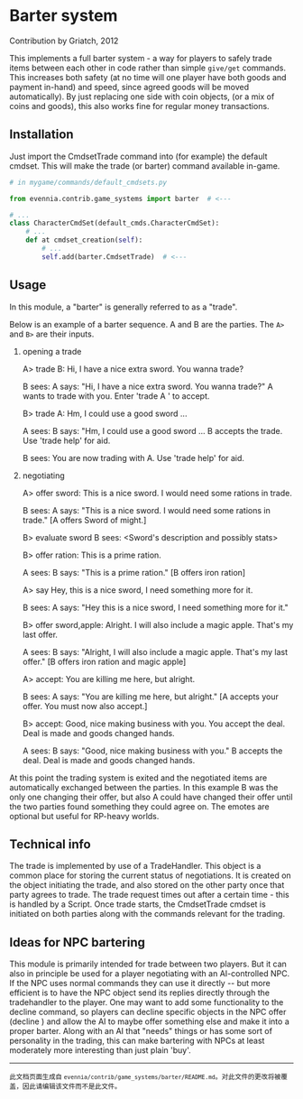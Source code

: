 # Barter system

Contribution by Griatch, 2012

This implements a full barter system - a way for players to safely
trade items between each other in code rather than simple `give/get`
commands. This increases both safety (at no time will one player have 
both goods and payment in-hand) and speed, since agreed goods will 
be moved automatically). By just replacing one side with coin objects,
(or a mix of coins and goods), this also works fine for regular money 
transactions.

## Installation

Just import the CmdsetTrade command into (for example) the default
cmdset. This will make the trade (or barter) command available
in-game.

```python
# in mygame/commands/default_cmdsets.py

from evennia.contrib.game_systems import barter  # <---

# ...
class CharacterCmdSet(default_cmds.CharacterCmdSet):
    # ...
    def at cmdset_creation(self):
        # ...
        self.add(barter.CmdsetTrade)  # <---

```

## Usage

In this module, a "barter" is generally referred to as a "trade".

Below is an example of a barter sequence. A and B are the parties.
The `A>` and `B>` are their inputs.

1) opening a trade

    A> trade B: Hi, I have a nice extra sword. You wanna trade?

    B sees:
    A says: "Hi, I have a nice extra sword. You wanna trade?"
       A wants to trade with you. Enter 'trade A <emote>' to accept.

    B> trade A: Hm, I could use a good sword ...

    A sees:
    B says: "Hm, I could use a good sword ...
       B accepts the trade. Use 'trade help' for aid.

    B sees:
    You are now trading with A. Use 'trade help' for aid.

2) negotiating

    A> offer sword: This is a nice sword. I would need some rations in trade.

    B sees: A says: "This is a nice sword. I would need some rations in trade."
       [A offers Sword of might.]

    B> evaluate sword
    B sees:
    <Sword's description and possibly stats>

    B> offer ration: This is a prime ration.

    A sees:
    B says: "This is a prime ration."
      [B offers iron ration]

    A> say Hey, this is a nice sword, I need something more for it.

    B sees:
    A says: "Hey this is a nice sword, I need something more for it."

    B> offer sword,apple: Alright. I will also include a magic apple. That's my last offer.

    A sees:
    B says: "Alright, I will also include a magic apple. That's my last offer."
      [B offers iron ration and magic apple]

    A> accept: You are killing me here, but alright.

    B sees: A says: "You are killing me here, but alright."
      [A accepts your offer. You must now also accept.]

    B> accept: Good, nice making business with you.
      You accept the deal. Deal is made and goods changed hands.

    A sees: B says: "Good, nice making business with you."
      B accepts the deal. Deal is made and goods changed hands.

At this point the trading system is exited and the negotiated items
are automatically exchanged between the parties. In this example B was
the only one changing their offer, but also A could have changed their
offer until the two parties found something they could agree on. The
emotes are optional but useful for RP-heavy worlds.

## Technical info

The trade is implemented by use of a TradeHandler. This object is a
common place for storing the current status of negotiations. It is
created on the object initiating the trade, and also stored on the
other party once that party agrees to trade. The trade request times
out after a certain time - this is handled by a Script. Once trade
starts, the CmdsetTrade cmdset is initiated on both parties along with
the commands relevant for the trading.

## Ideas for NPC bartering

This module is primarily intended for trade between two players. But
it can also in principle be used for a player negotiating with an
AI-controlled NPC. If the NPC uses normal commands they can use it
directly -- but more efficient is to have the NPC object send its
replies directly through the tradehandler to the player. One may want
to add some functionality to the decline command, so players can
decline specific objects in the NPC offer (decline <object>) and allow
the AI to maybe offer something else and make it into a proper
barter.  Along with an AI that "needs" things or has some sort of
personality in the trading, this can make bartering with NPCs at least
moderately more interesting than just plain 'buy'.


----

<small>此文档页面生成自 `evennia/contrib/game_systems/barter/README.md`。对此文件的更改将被覆盖，因此请编辑该文件而不是此文件。</small>
